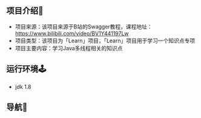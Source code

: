 ## 项目介绍👑
- 项目来源：该项目来源于B站的Swagger教程，课程地址：https://www.bilibili.com/video/BV1Y441197Lw
- 项目类型：该项目为「Learn」项目，「Learn」项目用于学习一个知识点专项
- 项目主要内容：学习Java多线程相关的知识点

## 运行环境🕹
- jdk 1.8

## 导航🧭